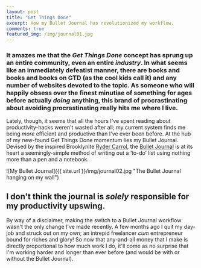 ```yaml
---
layout: post
title: "Get Things Done"
excerpt: How my Bullet Journal has revolutionized my workflow.
comments: true
featured_img: /img/journal01.jpg
---
```


### It amazes me that the *Get Things Done* concept has sprung up an entire community, even an entire *industry*. In what seems like an immediately defeatist manner, there are books and books and books on GTD (as the cool kids call it) and any number of websites devoted to the topic. As someone who will happily obsess over the finest minutiae of something for ages before actually *doing* anything, this brand of procrastinating about avoiding procrastinating really hits me where I live.

Lately, though, it seems that all the hours I've spent reading about productivity-hacks weren't wasted after all; my current system finds me being *more* efficient and productive than I've ever been before. At the hub of my new-found Get Things Done momentum lies my Bullet Journal. Devised by the inspired Brooklynite [Ryder Carrol](http://www.rydercarroll.com/), the [Bullet Journal](http://www.bulletjournal.com/) is at its heart a seemingly-simple method of writing out a ‘to-do’ list using nothing more than a pen and a notebook.

![My Bullet Journal]({{ site.url }}/img/journal02.jpg "The Bullet Journal hanging on my wall")

## I don't think the journal is *solely* responsible for my productivity upswing.

By way of a disclaimer, making the switch to a Bullet Journal workflow wasn't the only change I've made recently. A few months ago I quit my day-job and struck out on my own; an intrepid freelancer *cum* entrepreneur bound for riches and glory! So now that any-and-all money that I make is directly proportional to how much work I do, it'll come as no surprise that I'm working harder and longer than ever before (and would be with or without the Bullet Journal).